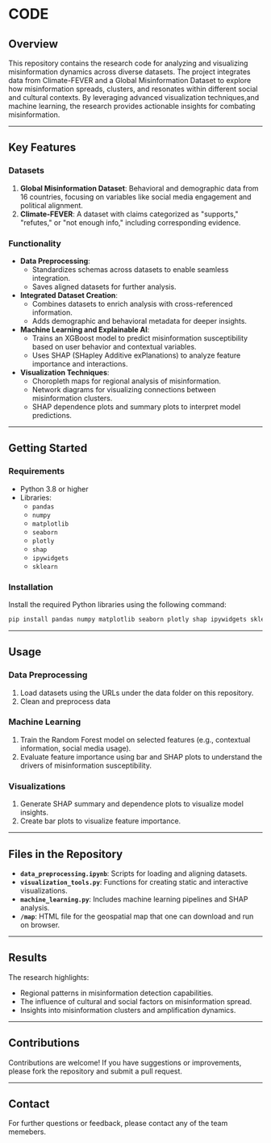 # CODE 

## **Overview**
This repository contains the research code for analyzing and visualizing misinformation dynamics across diverse datasets. The project integrates data from Climate-FEVER and a Global Misinformation Dataset to explore how misinformation spreads, clusters, and resonates within different social and cultural contexts. By leveraging advanced visualization techniques,and machine learning, the research provides actionable insights for combating misinformation.

---

## **Key Features**

### **Datasets**
1. **Global Misinformation Dataset**: Behavioral and demographic data from 16 countries, focusing on variables like social media engagement and political alignment.
2. **Climate-FEVER**: A dataset with claims categorized as "supports," "refutes," or "not enough info," including corresponding evidence.

### **Functionality**
- **Data Preprocessing**:
  - Standardizes schemas across datasets to enable seamless integration.
  - Saves aligned datasets for further analysis.
- **Integrated Dataset Creation**:
  - Combines datasets to enrich analysis with cross-referenced information.
  - Adds demographic and behavioral metadata for deeper insights.
- **Machine Learning and Explainable AI**:
  - Trains an XGBoost model to predict misinformation susceptibility based on user behavior and contextual variables.
  - Uses SHAP (SHapley Additive exPlanations) to analyze feature importance and interactions.
- **Visualization Techniques**:
  - Choropleth maps for regional analysis of misinformation.
  - Network diagrams for visualizing connections between misinformation clusters.
  - SHAP dependence plots and summary plots to interpret model predictions.

---

## **Getting Started**

### **Requirements**
- Python 3.8 or higher
- Libraries:
  - `pandas`
  - `numpy`
  - `matplotlib`
  - `seaborn`
  - `plotly`
  - `shap`
  - `ipywidgets`
  - `sklearn`

### **Installation**
Install the required Python libraries using the following command:
```bash
pip install pandas numpy matplotlib seaborn plotly shap ipywidgets sklearn
```

---

## **Usage**

### **Data Preprocessing**
1. Load datasets using the URLs under the data folder on this repository.
2. Clean and preprocess data

### **Machine Learning**
1. Train the Random Forest model on selected features (e.g., contextual information, social media usage).
2. Evaluate feature importance using bar and SHAP plots to understand the drivers of misinformation susceptibility.

### **Visualizations**
1. Generate SHAP summary and dependence plots to visualize model insights.
2. Create bar plots to visualize feature importance.

---

## **Files in the Repository**
- **`data_preprocessing.ipynb`**: Scripts for loading and aligning datasets.
- **`visualization_tools.py`**: Functions for creating static and interactive visualizations.
- **`machine_learning.py`**: Includes machine learning pipelines and SHAP analysis.
- **`/map`**: HTML file for the geospatial map that one can download and run on browser.
---

## **Results**
The research highlights:
- Regional patterns in misinformation detection capabilities.
- The influence of cultural and social factors on misinformation spread.
- Insights into misinformation clusters and amplification dynamics.

---

## **Contributions**
Contributions are welcome! If you have suggestions or improvements, please fork the repository and submit a pull request.

--- 

## **Contact**
For further questions or feedback, please contact any of the team memebers. 